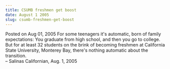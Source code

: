 ```yaml
---
title: CSUMB freshmen get boost
date: August 1 2005
slug: csumb-freshmen-get-boost
---
```


 



<span class="date">Posted on Aug 01, 2005    </span>
For some teenagers it&apos;s automatic, born of family expectations: You
graduate from high school, and then you go to college. But for at
least 32 students on the brink of becoming freshmen at California
State University, Monterey Bay, there&apos;s nothing automatic about the
transition.<br>
&#x2013; Salinas Californian, Aug. 1, 2005<br/></br>




```
